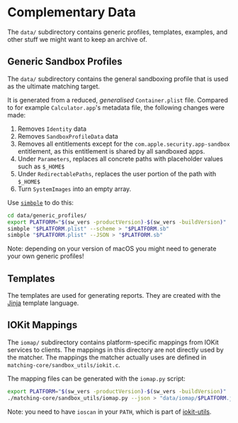 # Complementary Data

The `data/` subdirectory contains generic profiles, templates, examples, and other stuff we might want to keep an archive of.

## Generic Sandbox Profiles

The `data/` subdirectory contains the general sandboxing profile that is used as the ultimate matching target.

It is generated from a reduced, _generalised_ `Container.plist` file. Compared to for example `Calculator.app`'s metadata file, the following changes were made:

1. Removes `Identity` data
2. Removes `SandboxProfileData` data
3. Removes all entitlements except for the `com.apple.security.app-sandbox` entitlement, as this entitlement is shared by all sandboxed apps.
4. Under `Parameters`, replaces all concrete paths with placeholder values such as `$_HOME$`
5. Under `RedirectablePaths`, replaces the user portion of the path with `$_HOME$`
6. Turn `SystemImages` into an empty array.

Use [`simbple`](https://github.com/0xbf00/simbple) to do this:

```sh
cd data/generic_profiles/
export PLATFORM="$(sw_vers -productVersion)-$(sw_vers -buildVersion)"
simbple "$PLATFORM.plist" --scheme > "$PLATFORM.sb"
simbple "$PLATFORM.plist" --JSON > "$PLATFORM.sb"
```

Note: depending on your version of macOS you might need to generate your own generic profiles!

## Templates

The templates are used for generating reports. They are created with the [Jinja](http://jinja.palletsprojects.com) template language.

## IOKit Mappings

The `iomap/` subdirectory contains platform-specific mappings from IOKit services to clients. The mappings in this directory are not directly used by the matcher. The mappings the matcher actually uses are defined in `matching-core/sandbox_utils/iokit.c`.

The mapping files can be generated with the `iomap.py` script:

```sh
export PLATFORM="$(sw_vers -productVersion)-$(sw_vers -buildVersion)"
./matching-core/sandbox_utils/iomap.py --json > "data/iomap/$PLATFORM.json"
```

Note: you need to have `ioscan` in your `PATH`, which is part of [iokit-utils](https://github.com/Siguza/iokit-utils).